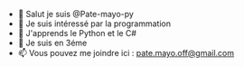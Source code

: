 - 👋 Salut je suis @Pate-mayo-py
- 👀 Je suis intéressé par la programmation
- 🌱 J'apprends le Python et le C#
- 📖 Je suis en 3éme
- 📫 Vous pouvez me joindre ici : pate.mayo.off@gmail.com
